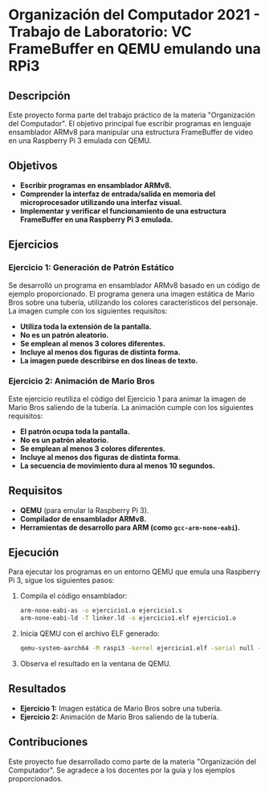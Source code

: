 # Organización del Computador 2021 - Trabajo de Laboratorio: VC FrameBuffer en QEMU emulando una RPi3

## Descripción

Este proyecto forma parte del trabajo práctico de la materia "Organización del Computador". El objetivo principal fue escribir programas en lenguaje ensamblador ARMv8 para manipular una estructura FrameBuffer de video en una Raspberry Pi 3 emulada con QEMU.

## Objetivos

- **Escribir programas en ensamblador ARMv8.**
- **Comprender la interfaz de entrada/salida en memoria del microprocesador utilizando una interfaz visual.**
- **Implementar y verificar el funcionamiento de una estructura FrameBuffer en una Raspberry Pi 3 emulada.**

## Ejercicios

### Ejercicio 1: Generación de Patrón Estático

Se desarrolló un programa en ensamblador ARMv8 basado en un código de ejemplo proporcionado. El programa genera una imagen estática de Mario Bros sobre una tubería, utilizando los colores característicos del personaje. La imagen cumple con los siguientes requisitos:

- **Utiliza toda la extensión de la pantalla.**
- **No es un patrón aleatorio.**
- **Se emplean al menos 3 colores diferentes.**
- **Incluye al menos dos figuras de distinta forma.**
- **La imagen puede describirse en dos líneas de texto.**

### Ejercicio 2: Animación de Mario Bros

Este ejercicio reutiliza el código del Ejercicio 1 para animar la imagen de Mario Bros saliendo de la tubería. La animación cumple con los siguientes requisitos:

- **El patrón ocupa toda la pantalla.**
- **No es un patrón aleatorio.**
- **Se emplean al menos 3 colores diferentes.**
- **Incluye al menos dos figuras de distinta forma.**
- **La secuencia de movimiento dura al menos 10 segundos.**

## Requisitos

- **QEMU** (para emular la Raspberry Pi 3).
- **Compilador de ensamblador ARMv8.**
- **Herramientas de desarrollo para ARM (como `gcc-arm-none-eabi`).**

## Ejecución

Para ejecutar los programas en un entorno QEMU que emula una Raspberry Pi 3, sigue los siguientes pasos:

1. Compila el código ensamblador:
   ```bash
   arm-none-eabi-as -o ejercicio1.o ejercicio1.s
   arm-none-eabi-ld -T linker.ld -o ejercicio1.elf ejercicio1.o
   ```

2. Inicia QEMU con el archivo ELF generado:
   ```bash
   qemu-system-aarch64 -M raspi3 -kernel ejercicio1.elf -serial null -serial mon:stdio
   ```

3. Observa el resultado en la ventana de QEMU.

## Resultados

- **Ejercicio 1:** Imagen estática de Mario Bros sobre una tubería.
- **Ejercicio 2:** Animación de Mario Bros saliendo de la tubería.

## Contribuciones

Este proyecto fue desarrollado como parte de la materia "Organización del Computador". Se agradece a los docentes por la guía y los ejemplos proporcionados.
